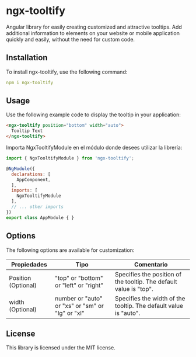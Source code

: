 # ngx-tooltify

Angular library for easily creating customized and attractive tooltips. Add additional information to elements on your website or mobile application quickly and easily, without the need for custom code.

## Installation

To install ngx-tooltify, use the following command:

```yml
npm i ngx-tooltify
```

## Usage

Use the following example code to display the tooltip in your application:

```html
<ngx-tooltify position="bottom" width="auto">
  Tooltip Text
</ngx-tooltify>
```

Importa NgxTooltifyModule en el módulo donde desees utilizar la librería:

```javascript
import { NgxTooltifyModule } from 'ngx-tooltify';

@NgModule({
  declarations: [
    AppComponent,
  ],
  imports: [
    NgxTooltifyModule
  ],
  // ... other imports
})
export class AppModule { }
```

## Options

The following options are available for customization:

| Propiedades | Tipo | Comentario |
| --- | --- | --- |
| Position (Optional) | "top" or "bottom" or "left" or "right" | Specifies the position of the tooltip. The default value is "top". |
| width (Optional) | number or "auto" or "xs" or "sm" or "lg" or "xl" | Specifies the width of the tooltip. The default value is "auto". |

## License

This library is licensed under the MIT license.
